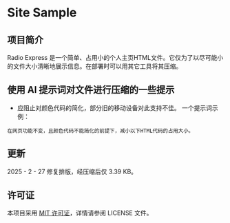 # Site Sample

## 项目简介
Radio Express 是一个简单、占用小的个人主页HTML文件。它仅为了以尽可能小的文件大小清晰地展示信息。在部署时可以用其它工具将其压缩。

## 使用 AI 提示词对文件进行压缩的一些提示
- 应阻止对颜色代码的简化，部分旧的移动设备对此支持不佳。
一个提示词示例：
```plaintext
在网页功能不变，且颜色代码不能简化的前提下，减小以下HTML代码的占用大小。
```

## 更新
2025 - 2 - 27 修复排版，经压缩后仅 3.39 KB。

## 许可证
本项目采用 [MIT 许可证](LICENSE)，详情请参阅 LICENSE 文件。
